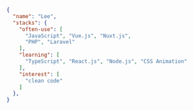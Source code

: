 ```json
{
  "name": "Lee",
  "stacks": {
    "often-use": [
      "JavaScript", "Vue.js", "Nuxt.js", 
      "PHP", "Laravel"
    ],
    "learning": [
      "TypeScript", "React.js", "Node.js", "CSS Animation"
    ],
    "interest": [
      "clean code"
    ]
  },
}
```

<!-- 
### 안녕
[![Solved.ac 프로필](http://mazassumnida.wtf/api/generate_badge?boj=malratz)](https://solved.ac/malratz)
-->

<!--
**HaecheonLee/HaecheonLee** is a ✨ _special_ ✨ repository because its `README.md` (this file) appears on your GitHub profile.

Here are some ideas to get you started:

- 🔭 I’m currently working on ...
- 🌱 I’m currently learning ...
- 👯 I’m looking to collaborate on ...
- 🤔 I’m looking for help with ...
- 💬 Ask me about ...
- 📫 How to reach me: ...
- 😄 Pronouns: ...
- ⚡ Fun fact: ...
-->
